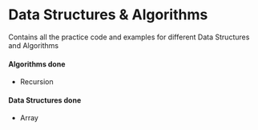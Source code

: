 # Data Structures & Algorithms
Contains all the practice code and examples for different Data Structures and Algorithms

#### Algorithms done

* Recursion

#### Data Structures done

* Array

